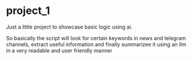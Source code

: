 # project_1
Just a little project to showcase basic logic using ai. 


So basically the script will look for certain keywords in news and telegram channels, extract useful information and finally summarizee it using an llm in a very readable and user friendly manner
